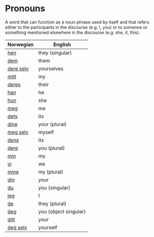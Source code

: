# Pronouns

A word that can function as a noun phrase used by itself and that refers either to the participants in the discourse (e.g. I, you) or to someone or something mentioned elsewhere in the discourse (e.g. she, it, this).

| Norwegian | English |
| --- | --- |
| [hen](https://www.ordnett.no/search?language=no&phrase=hen) | they (singular) |
| [dem](https://www.ordnett.no/search?language=no&phrase=dem) | them |
| [dere selv](https://www.ordnett.no/search?language=no&phrase=dere%20selv) | yourselves |
| [mitt](https://www.ordnett.no/search?language=no&phrase=mitt) | my |
| [deres](https://www.ordnett.no/search?language=no&phrase=deres) | their |
| [han](https://www.ordnett.no/search?language=no&phrase=han) | he |
| [hun](https://www.ordnett.no/search?language=no&phrase=hun) | she |
| [meg](https://www.ordnett.no/search?language=no&phrase=meg) | me |
| [dets](https://www.ordnett.no/search?language=no&phrase=dets) | its |
| [dine](https://www.ordnett.no/search?language=no&phrase=dine) | your (plural) |
| [meg selv](https://www.ordnett.no/search?language=no&phrase=meg%20selv) | myself |
| [dens](https://www.ordnett.no/search?language=no&phrase=dens) | its |
| [dere](https://www.ordnett.no/search?language=no&phrase=dere) | you (plural) |
| [min](https://www.ordnett.no/search?language=no&phrase=min) | my |
| [vi](https://www.ordnett.no/search?language=no&phrase=vi) | we |
| [mine](https://www.ordnett.no/search?language=no&phrase=mine) | my (plural) |
| [din](https://www.ordnett.no/search?language=no&phrase=din) | your |
| [du](https://www.ordnett.no/search?language=no&phrase=du) | you (singular) |
| [jeg](https://www.ordnett.no/search?language=no&phrase=jeg) | I |
| [de](https://www.ordnett.no/search?language=no&phrase=de) | they (plural) |
| [deg](https://www.ordnett.no/search?language=no&phrase=deg) | you (object singular) |
| [ditt](https://www.ordnett.no/search?language=no&phrase=ditt) | your |
| [deg selv](https://www.ordnett.no/search?language=no&phrase=deg%20selv) | yourself |

